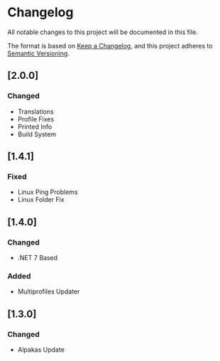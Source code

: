 # Changelog

All notable changes to this project will be documented in this file.

The format is based on [Keep a Changelog](https://keepachangelog.com/en/1.0.0/),
and this project adheres to [Semantic Versioning](https://semver.org/spec/v2.0.0.html).

## [2.0.0]

### Changed

- Translations
- Profile Fixes
- Printed Info
- Build System

## [1.4.1]

### Fixed

- Linux Ping Problems
- Linux Folder Fix

## [1.4.0]

### Changed

- .NET 7 Based

### Added

- Multiprofiles Updater

## [1.3.0]

### Changed

- Alpakas Update
